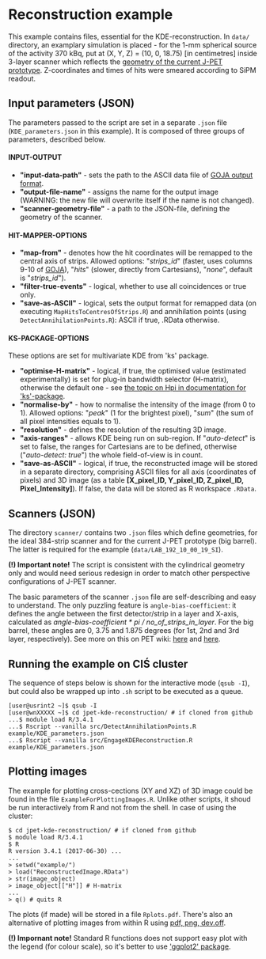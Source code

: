 # Reconstruction example
This example contains files, essential for the KDE-reconstruction.  In ```data/``` directory, an examplary simulation is placed - for the 1-mm spherical source of the activity 370 kBq, put at (X, Y, Z) = (10, 0, 18.75) [in centimetres] inside 3-layer scanner which reflects the [geometry of the current J-PET prototype](http://koza.if.uj.edu.pl/petwiki/index.php/Big_barrel_dimensions). Z-coordinates and times of hits were smeared according to SiPM readout.

## Input parameters (JSON)
The parameters passed to the script are set in a separate ```.json``` file (```KDE_parameters.json``` in this example). It is composed of three groups of parameters, described below.

#### INPUT-OUTPUT
* **"input-data-path"** - sets the path to the ASCII data file of  [GOJA output format](https://github.com/JPETTomography/j-pet-gate-tools/tree/master/goja#goja-output).
* **"output-file-name"** - assigns the name for the output image (WARNING: the new file will overwrite itself if the name is not changed).
* **"scanner-geometry-file"** - a path to the JSON-file, defining the geometry of the scanner.

#### HIT-MAPPER-OPTIONS
* **"map-from"** - denotes how the hit coordinates will be remapped to the central axis of strips. Allowed options: "*strips_id*" (faster, uses columns 9-10 of [GOJA](https://github.com/JPETTomography/j-pet-gate-tools/tree/master/goja#goja-output)), "*hits*" (slower, directly from Cartesians), "*none*", default is "*strips_id*").
* **"filter-true-events"** - logical, whether to use all coincidences or true only.
* **"save-as-ASCII"** - logical, sets the output format for remapped data (on executing ```MapHitsToCentresOfStrips.R```) and annihilation points (using ```DetectAnnihilationPoints.R```): ASCII if true, .RData otherwise.

#### KS-PACKAGE-OPTIONS
These options are set for multivariate KDE from 'ks' package.
* **"optimise-H-matrix"** - logical, if true, the optimised value (estimated experimentally) is set for plug-in bandwidth selector (H-matrix), otherwise the default one - see [the topic on Hpi in documentation for 'ks'-package](https://cran.r-project.org/web/packages/ks/ks.pdf).
* **"normalise-by"** - how to normalise the intensity of the image (from 0 to 1). Allowed options: "*peak*" (1 for the brightest pixel), "*sum*" (the sum of all pixel intensities equals to 1).
* **"resolution"** - defines the resolution of the resulting 3D image.
* **"axis-ranges"** - allows KDE being run on sub-region. If "*auto-detect*" is set to false, the ranges for Cartesians are to be defined, otherwise ("*auto-detect: true*") the whole field-of-view is in count.
* **"save-as-ASCII"** - logical, if true, the reconstructed image will be stored in a separate directory, comprising ASCII files for all axis (coordinates of pixels) and 3D image (as a table **[X_pixel_ID, Y_pixel_ID, Z_pixel_ID, Pixel_Intensity]**). If false, the data will be stored as R workspace ```.RData```.

## Scanners (JSON)
The directory ```scanner/``` contains two ```.json``` files which define geometries, for the ideal 384-strip scanner and for the current J-PET prototype (big barrel). The latter is required for the example (```data/LAB_192_10_00_19_SI```).

**(!) Important note!** The script is consistent with the cylindrical geometry only and would need serious redesign in order to match other perspective configurations of J-PET scanner.

The basic parameters of the scanner ```.json``` file are self-describing and easy to understand. The only puzzling feature is ```angle-bias-coefficient```: it defines the angle between the first detector/strip in a layer and X-axis, calculated as *angle-bias-coefficient \* pi / no_of_strips_in_layer*. For the big barrel, these angles are 0, 3.75 and 1.875 degrees (for 1st, 2nd and 3rd layer, respectively). See more on this on PET wiki: [here](http://koza.if.uj.edu.pl/petwiki/images/5/5b/Plyta_katy.CATDrawing.pdf) and [here](http://koza.if.uj.edu.pl/files/46d8a923615abf37abff1c0e1409137e/oPs_jpet.pdf).

## Running the example on CIŚ cluster
The sequence of steps below is shown for the interactive mode (```qsub -I```), but could also be wrapped up into ```.sh``` script to be executed as a queue.
```
[user@usrint2 ~]$ qsub -I
[user@wnXXXXX ~]$ cd jpet-kde-reconstruction/ # if cloned from github
...$ module load R/3.4.1
...$ Rscript --vanilla src/DetectAnnihilationPoints.R example/KDE_parameters.json
...$ Rscript --vanilla src/EngageKDEReconstruction.R example/KDE_parameters.json
```

## Plotting images
The example for plotting cross-cections (XY and XZ) of 3D image could be found in the file ```ExampleForPlottingImages.R```. Unlike other scripts, it shoud be run interactively from R and not from the shell. In case of using the cluster:
```
$ cd jpet-kde-reconstruction/ # if cloned from github
$ module load R/3.4.1
$ R
R version 3.4.1 (2017-06-30) ...
...
> setwd("example/")
> load("ReconstructedImage.RData")
> str(image_object)
> image_object[["H"]] # H-matrix
...
> q() # quits R
```
The plots (if made) will be stored in a file ```Rplots.pdf```. There's also an alternative of plotting images from within R using [pdf, png, dev.off](http://rfunction.com/archives/812).

**(!) Impornant note!** Standard R functions does not support easy plot with the legend (for colour scale), so it's better to use ['ggplot2' package](http://r-statistics.co/ggplot2-Tutorial-With-R.html).
